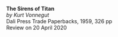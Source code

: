 **The Sirens of Titan**  
_by Kurt Vonnegut_   
Dali Press Trade Paperbacks, 1959, 326 pp  
Review on 20 April 2020